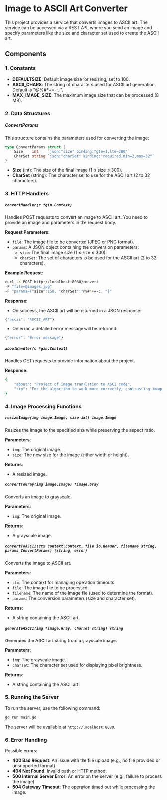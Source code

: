 # Image to ASCII Art Converter

This project provides a service that converts images to ASCII art. The service can be accessed via a REST API, where you send an image and specify parameters like the size and character set used to create the ASCII art.

## Components

### 1. Constants

- **DEFAULTSIZE**: Default image size for resizing, set to 100.
- **ASCII_CHARS**: The string of characters used for ASCII art generation. Default is "@%#*+=-:. ".
- **MAX_IMAGE_SIZE**: The maximum image size that can be processed (8 MB).

### 2. Data Structures

##### ConvertParams

This structure contains the parameters used for converting the image:
```go
type ConvertParams struct {
    Size    int    `json:"size" binding:"gte=1,lte=300"`
    CharSet string `json:"charSet" binding:"required,min=2,max=32"`
}
```
- **Size** (int): The size of the final image (1 ≤ size ≤ 300).
- **CharSet** (string): The character set to use for the ASCII art (2 to 32 characters).

### 3. HTTP Handlers

##### `convertHandler(c *gin.Context)`

Handles POST requests to convert an image to ASCII art. You need to provide an image and parameters in the request body.

**Request Parameters**:
- `file`: The image file to be converted (JPEG or PNG format).
- `params`: A JSON object containing the conversion parameters:
  - `size`: The final image size (1 ≤ size ≤ 300).
  - `charSet`: The set of characters to be used for the ASCII art (2 to 32 characters).

**Example Request**:
```bash
curl -X POST http://localhost:8080/convert
-F "file=@images.jpg"
-F "params={"size":150, "charSet":"@%#*+=-:. "}"
```

**Response**:
- On success, the ASCII art will be returned in a JSON response:
```bash
{"ascii": "ASCII_ART"}
```

- On error, a detailed error message will be returned:
```bash
{"error": "Error message"}
```

##### `aboutHandler(c *gin.Context)`

Handles GET requests to provide information about the project.

**Response**:
```bash
{ 
	"about": "Project of image translation to ASCI code", 
	"tip": "For the algorithm to work more correctly, contrasting images are required." 
}
```

### 4. Image Processing Functions

##### `resizeImage(img image.Image, size int) image.Image`

Resizes the image to the specified size while preserving the aspect ratio.

**Parameters**:
- `img`: The original image.
- `size`: The new size for the image (either width or height).

**Returns**:
- A resized image.

##### `convertToGray(img image.Image) *image.Gray`

Converts an image to grayscale.

**Parameters**:
- `img`: The original image.

**Returns**:
- A grayscale image.

##### `convertToASCII(ctx context.Context, file io.Reader, filename string, params ConvertParams) (string, error)`

Converts the image to ASCII art.

**Parameters**:
- `ctx`: The context for managing operation timeouts.
- `file`: The image file to be processed.
- `filename`: The name of the image file (used to determine the format).
- `params`: The conversion parameters (size and character set).

**Returns**:
- A string containing the ASCII art.

##### `generateASCII(img *image.Gray, charset string) string`

Generates the ASCII art string from a grayscale image.

**Parameters**:
- `img`: The grayscale image.
- `charset`: The character set used for displaying pixel brightness.

**Returns**:
- A string containing the ASCII art.

### 5. Running the Server

To run the server, use the following command:
```bash
go run main.go
```

The server will be available at `http://localhost:8080`.

### 6. Error Handling

Possible errors:
- **400 Bad Request**: An issue with the file upload (e.g., no file provided or unsupported format).
- **404 Not Found**: Invalid path or HTTP method.
- **500 Internal Server Error**: An error on the server (e.g., failure to process the image).
- **504 Gateway Timeout**: The operation timed out while processing the image.